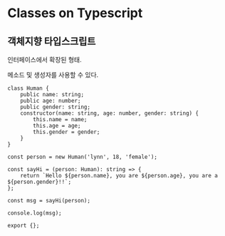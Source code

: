 # Classes on Typescript
## 객체지향 타입스크립트
인터페이스에서 확장된 형태.

메소드 및 생성자를 사용할 수 있다.
~~~
class Human {
	public name: string;
	public age: number;
	public gender: string;
	constructor(name: string, age: number, gender: string) {
		this.name = name;
		this.age = age;
		this.gender = gender;
	}
}

const person = new Human('lynn', 18, 'female');

const sayHi = (person: Human): string => {
	return `Hello ${person.name}, you are ${person.age}, you are a ${person.gender}!!`;
};

const msg = sayHi(person);

console.log(msg);

export {};

~~~